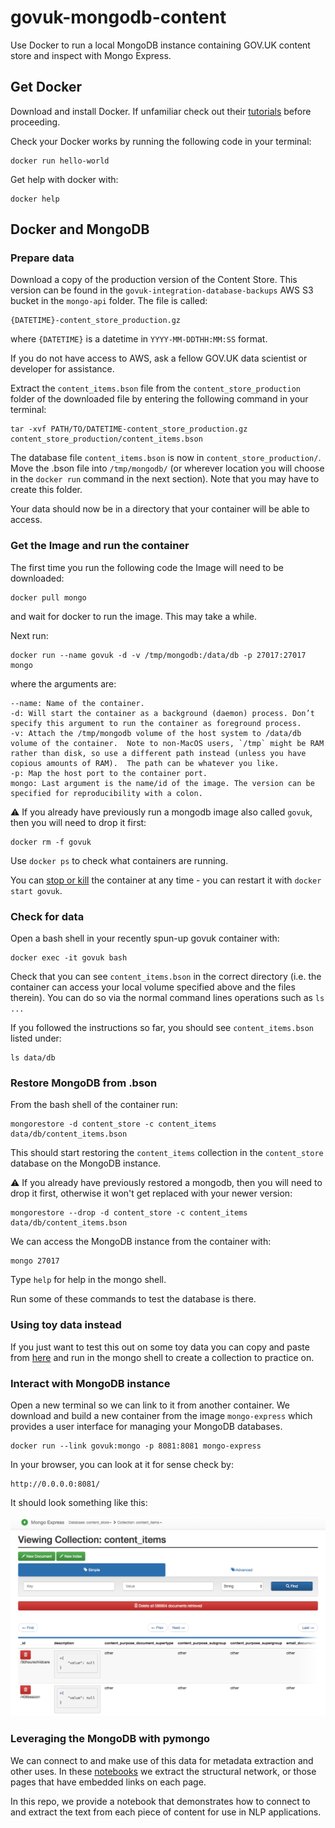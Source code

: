 # govuk-mongodb-content
Use Docker to run a local MongoDB instance containing GOV.UK content store and inspect with Mongo Express.

## Get Docker
Download and install Docker. If unfamiliar check out their [tutorials](https://docs.docker.com/get-started/) before proceeding.  

Check your Docker works by running the following code in your terminal:  

```
docker run hello-world
```

Get help with docker with:  

```
docker help
```

## Docker and MongoDB

### Prepare data

Download a copy of the production version of the Content Store. This version can be found in the `govuk-integration-database-backups` AWS S3 bucket in the `mongo-api` folder. The file is called:

```
{DATETIME}-content_store_production.gz
```

where `{DATETIME}` is a datetime in `YYYY-MM-DDTHH:MM:SS` format.

If you do not have access to AWS, ask a fellow GOV.UK data scientist or developer for assistance. 

Extract the `content_items.bson` file from the `content_store_production` folder of the downloaded file by entering the following command in your terminal:

```shell
tar -xvf PATH/TO/DATETIME-content_store_production.gz content_store_production/content_items.bson
```

The database file `content_items.bson` is now in `content_store_production/`. Move the .bson file into `/tmp/mongodb/` (or wherever location you will choose in the `docker run` command in the next section). Note that you may have to create this folder.

Your data should now be in a directory that your container will be able to access.  


### Get the Image and run the container

The first time you run the following code the Image will need to be downloaded:

```
docker pull mongo
```

and wait for docker to run the image. This may take a while.

Next run:

```
docker run --name govuk -d -v /tmp/mongodb:/data/db -p 27017:27017 mongo
```

where the arguments are:  

```
--name: Name of the container.  
-d: Will start the container as a background (daemon) process. Don’t specify this argument to run the container as foreground process.  
-v: Attach the /tmp/mongodb volume of the host system to /data/db volume of the container.  Note to non-MacOS users, `/tmp` might be RAM rather than disk, so use a different path instead (unless you have copious amounts of RAM).  The path can be whatever you like.
-p: Map the host port to the container port.
mongo: Last argument is the name/id of the image. The version can be specified for reproducibility with a colon.    
```

⚠️ If you already have previously run a mongodb image also called `govuk`, then you will need to drop it first:

```
docker rm -f govuk
```

Use `docker ps` to check what containers are running.  

You can [stop or kill](https://medium.com/@nagarwal/lifecycle-of-docker-container-d2da9f85959) the container at any time - you can restart it with `docker start govuk`.


### Check for data

Open a bash shell in your recently spun-up govuk container with:

```
docker exec -it govuk bash
```

Check that you can see `content_items.bson` in the correct directory (i.e. the container can access your local volume specified above and the files therein). You can do so via the normal command lines operations such as `ls ...`

If you followed the instructions so far, you should see `content_items.bson` listed under:

```
ls data/db
```

### Restore MongoDB from .bson

From the bash shell of the container run:

```
mongorestore -d content_store -c content_items data/db/content_items.bson
```

This should start restoring the `content_items` collection in the `content_store` database on the MongoDB instance.  

⚠️ If you already have previously restored a mongodb, then you will need to drop it first, otherwise it won't get replaced with your newer version:

```
mongorestore --drop -d content_store -c content_items data/db/content_items.bson
```

We can access the MongoDB instance from the container with:

```
mongo 27017
```
Type `help` for help in the mongo shell.

Run some of these commands to test the database is there.  

### Using toy data instead

If you just want to test this out on some toy data you can copy and paste from [here](https://docs.mongodb.com/manual/reference/bios-example-collection/) and run in the mongo shell to create a collection to practice on.

### Interact with MongoDB instance

Open a new terminal so we can link to it from another container. We download and build a new container from the image `mongo-express` which provides a user interface for managing your MongoDB databases.  

```
docker run --link govuk:mongo -p 8081:8081 mongo-express
```

In your browser, you can look at it for sense check by:

```
http://0.0.0.0:8081/
```

It should look something like this:

![The Mongo Express User interface inspecting the GOV.UK content store](figures/mongo_express.png)

### Leveraging the MongoDB with pymongo
We can connect to and make use of this data for metadata extraction and other uses. In these [notebooks](https://github.com/alphagov/govuk-network-embedding/tree/master/notebooks/db) we extract the structural network, or those pages that have embedded links on each page.  

In this repo, we provide a notebook that demonstrates how to connect to and extract the text from each piece of content for use in NLP applications.
